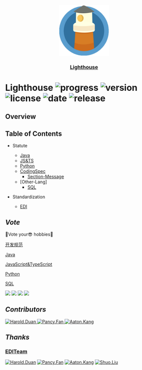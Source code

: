 <p align="center">
  <a href="https://github.com/EDITeam/standardization.lighthouse"><img src="/static/lighthouse.png" width="160" alt="Lighthouse's logo" /></a>
</p>
<h3 align="center"><a href="https://github.com/EDITeam/standardization.lighthouse">Lighthouse</a></h3>

# **Lighthouse** ![progress](http://progressed.io/bar/7?title=done) ![version](https://img.shields.io/badge/version-0.2.0-blue.svg?cacheSeconds=2592000) ![license](https://img.shields.io/badge/license-MIT-green.svg) ![date](https://img.shields.io/date/1551148020.svg) ![release](https://img.shields.io/github/release/EDITeam/standardization.lighthouse.svg)

## **Overview**

## **Table of Contents**

+ Statute
    + [Java](./开发规约/java编程规约.md 'Java')
    + [JS&TS](./开发规约/js编程规约.md 'JS&TS')
    + [Python](./开发规约/python编程规约.md 'Python')
    + [CodingSpec](./开发规约/代码规范.md 'Spec')
        + [Section-Message](./开发规约/消息篇.md 'Msg')
    + [Other-Lang]
        + [SQL](./开发规约/sql编程规约.md 'SQL')

+ Standardization
    + [EDI](./标准化/EDI总体设计.md 'EDI')

## ***Vote***

🎉Vote your😎 hobbies🎉

[开发规范](./开发规约/代码规范.md '代码规范')

[Java](./开发规约/java编程规约.md 'Java')

[JavaScript&TypeScript](./开发规约/js编程规约.md 'JS&TS')

[Python](./开发规约/python编程规约.md 'Python')

[SQL](./开发规约/sql编程规约.md 'SQL')

[![](https://api.gh-polls.com/poll/01D4KWC7PZ66P0JBD05SPH6XXQ/Java)](https://api.gh-polls.com/poll/01D4KWC7PZ66P0JBD05SPH6XXQ/Java/vote)
[![](https://api.gh-polls.com/poll/01D4KWC7PZ66P0JBD05SPH6XXQ/JavaScript%26TypeScript)](https://api.gh-polls.com/poll/01D4KWC7PZ66P0JBD05SPH6XXQ/JavaScript%26TypeScript/vote)
[![](https://api.gh-polls.com/poll/01D4KWC7PZ66P0JBD05SPH6XXQ/Python)](https://api.gh-polls.com/poll/01D4KWC7PZ66P0JBD05SPH6XXQ/Python/vote)
[![](https://api.gh-polls.com/poll/01D4KWC7PZ66P0JBD05SPH6XXQ/Other%20lang)](https://api.gh-polls.com/poll/01D4KWC7PZ66P0JBD05SPH6XXQ/Other%20lang/vote)

## ***Contributors***
<a href="https://github.com/EDITeam/standardization.lighthouse/graphs/contributors">
  <img src="https://avatars2.githubusercontent.com/u/16353458?s=400&v=4" width="70" alt="Harold.Duan" />
  <img src="https://avatars3.githubusercontent.com/u/4202696?s=400&v=4" width="70" alt="Pancy.Fan" />
  <img src="https://avatars2.githubusercontent.com/u/28555389?s=400&v=4" width="70" alt="Aaton.Kang" />
</a>

## ***Thanks***
<h3 align="left">
  <a href="https://github.com/EDITeam">EDITeam</a>
</h3>
<p align="left">
  <a href="https://github.com/haroldduan"><img src="https://avatars2.githubusercontent.com/u/16353458?s=400&v=4" width="70" alt="Harold.Duan" /></a>
  <a href="https://github.com/fancys"><img src="https://avatars3.githubusercontent.com/u/4202696?s=400&v=4" width="70" alt="Pancy.Fan" /></a>
  <a href="https://github.com/Aton5859"><img src="https://avatars2.githubusercontent.com/u/28555389?s=400&v=4" width="70" alt="Aaton.Kang" /></a>
  <a href="https://github.com/LsKeke"><img src="https://avatars1.githubusercontent.com/u/45222954?s=400&v=4" width="70" alt="Shuo.Liu" /></a>
</p>